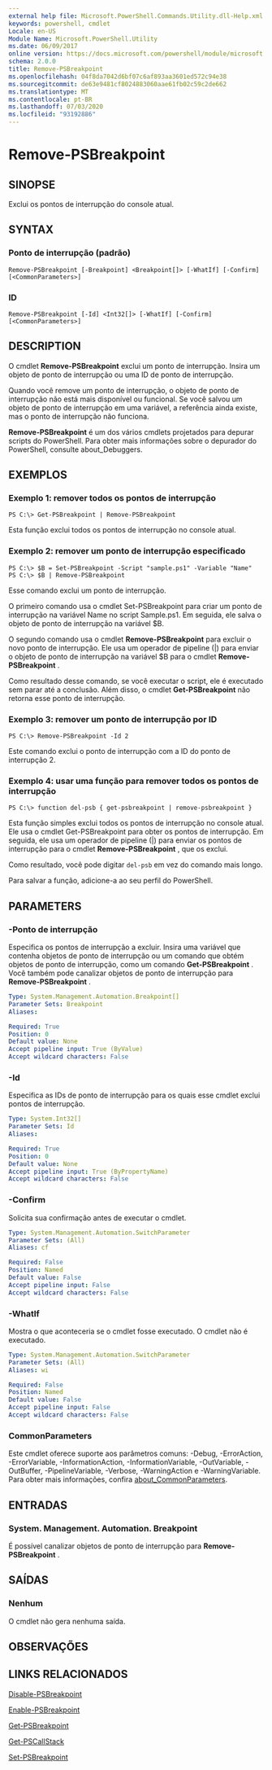 ```yaml
---
external help file: Microsoft.PowerShell.Commands.Utility.dll-Help.xml
keywords: powershell, cmdlet
Locale: en-US
Module Name: Microsoft.PowerShell.Utility
ms.date: 06/09/2017
online version: https://docs.microsoft.com/powershell/module/microsoft.powershell.utility/remove-psbreakpoint?view=powershell-7&WT.mc_id=ps-gethelp
schema: 2.0.0
title: Remove-PSBreakpoint
ms.openlocfilehash: 04f8da7042d6bf07c6af893aa3601ed572c94e38
ms.sourcegitcommit: de63e9481cf8024883060aae61fb02c59c2de662
ms.translationtype: MT
ms.contentlocale: pt-BR
ms.lasthandoff: 07/03/2020
ms.locfileid: "93192886"
---
```

# Remove-PSBreakpoint

## SINOPSE
Exclui os pontos de interrupção do console atual.

## SYNTAX

### Ponto de interrupção (padrão)

```
Remove-PSBreakpoint [-Breakpoint] <Breakpoint[]> [-WhatIf] [-Confirm] [<CommonParameters>]
```

### ID

```
Remove-PSBreakpoint [-Id] <Int32[]> [-WhatIf] [-Confirm] [<CommonParameters>]
```

## DESCRIPTION
O cmdlet **Remove-PSBreakpoint** exclui um ponto de interrupção.
Insira um objeto de ponto de interrupção ou uma ID de ponto de interrupção.

Quando você remove um ponto de interrupção, o objeto de ponto de interrupção não está mais disponível ou funcional.
Se você salvou um objeto de ponto de interrupção em uma variável, a referência ainda existe, mas o ponto de interrupção não funciona.

**Remove-PSBreakpoint** é um dos vários cmdlets projetados para depurar scripts do PowerShell.
Para obter mais informações sobre o depurador do PowerShell, consulte about_Debuggers.

## EXEMPLOS

### Exemplo 1: remover todos os pontos de interrupção

```
PS C:\> Get-PSBreakpoint | Remove-PSBreakpoint
```

Esta função exclui todos os pontos de interrupção no console atual.

### Exemplo 2: remover um ponto de interrupção especificado

```
PS C:\> $B = Set-PSBreakpoint -Script "sample.ps1" -Variable "Name"
PS C:\> $B | Remove-PSBreakpoint
```

Esse comando exclui um ponto de interrupção.

O primeiro comando usa o cmdlet Set-PSBreakpoint para criar um ponto de interrupção na variável Name no script Sample.ps1.
Em seguida, ele salva o objeto de ponto de interrupção na variável $B.

O segundo comando usa o cmdlet **Remove-PSBreakpoint** para excluir o novo ponto de interrupção.
Ele usa um operador de pipeline (|) para enviar o objeto de ponto de interrupção na variável $B para o cmdlet **Remove-PSBreakpoint** .

Como resultado desse comando, se você executar o script, ele é executado sem parar até a conclusão.
Além disso, o cmdlet **Get-PSBreakpoint** não retorna esse ponto de interrupção.

### Exemplo 3: remover um ponto de interrupção por ID

```
PS C:\> Remove-PSBreakpoint -Id 2
```

Este comando exclui o ponto de interrupção com a ID do ponto de interrupção 2.

### Exemplo 4: usar uma função para remover todos os pontos de interrupção

```
PS C:\> function del-psb { get-psbreakpoint | remove-psbreakpoint }
```

Esta função simples exclui todos os pontos de interrupção no console atual.
Ele usa o cmdlet Get-PSBreakpoint para obter os pontos de interrupção.
Em seguida, ele usa um operador de pipeline (|) para enviar os pontos de interrupção para o cmdlet **Remove-PSBreakpoint** , que os exclui.

Como resultado, você pode digitar `del-psb` em vez do comando mais longo.

Para salvar a função, adicione-a ao seu perfil do PowerShell.

## PARAMETERS

### -Ponto de interrupção
Especifica os pontos de interrupção a excluir.
Insira uma variável que contenha objetos de ponto de interrupção ou um comando que obtém objetos de ponto de interrupção, como um comando **Get-PSBreakpoint** .
Você também pode canalizar objetos de ponto de interrupção para **Remove-PSBreakpoint** .

```yaml
Type: System.Management.Automation.Breakpoint[]
Parameter Sets: Breakpoint
Aliases:

Required: True
Position: 0
Default value: None
Accept pipeline input: True (ByValue)
Accept wildcard characters: False
```

### -Id
Especifica as IDs de ponto de interrupção para os quais esse cmdlet exclui pontos de interrupção.

```yaml
Type: System.Int32[]
Parameter Sets: Id
Aliases:

Required: True
Position: 0
Default value: None
Accept pipeline input: True (ByPropertyName)
Accept wildcard characters: False
```

### -Confirm
Solicita sua confirmação antes de executar o cmdlet.

```yaml
Type: System.Management.Automation.SwitchParameter
Parameter Sets: (All)
Aliases: cf

Required: False
Position: Named
Default value: False
Accept pipeline input: False
Accept wildcard characters: False
```

### -WhatIf
Mostra o que aconteceria se o cmdlet fosse executado.
O cmdlet não é executado.

```yaml
Type: System.Management.Automation.SwitchParameter
Parameter Sets: (All)
Aliases: wi

Required: False
Position: Named
Default value: False
Accept pipeline input: False
Accept wildcard characters: False
```

### CommonParameters
Este cmdlet oferece suporte aos parâmetros comuns: -Debug, -ErrorAction, -ErrorVariable, -InformationAction, -InformationVariable, -OutVariable, -OutBuffer, -PipelineVariable, -Verbose, -WarningAction e -WarningVariable. Para obter mais informações, confira [about_CommonParameters](https://go.microsoft.com/fwlink/?LinkID=113216).

## ENTRADAS

### System. Management. Automation. Breakpoint
É possível canalizar objetos de ponto de interrupção para **Remove-PSBreakpoint** .

## SAÍDAS

### Nenhum
O cmdlet não gera nenhuma saída.

## OBSERVAÇÕES

## LINKS RELACIONADOS

[Disable-PSBreakpoint](Disable-PSBreakpoint.md)

[Enable-PSBreakpoint](Enable-PSBreakpoint.md)

[Get-PSBreakpoint](Get-PSBreakpoint.md)

[Get-PSCallStack](Get-PSCallStack.md)

[Set-PSBreakpoint](Set-PSBreakpoint.md)
